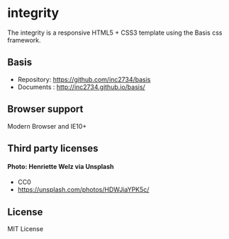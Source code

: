 # integrity
The integrity is a responsive HTML5 + CSS3 template using the Basis css framework.

## Basis
* Repository: https://github.com/inc2734/basis
* Documents : http://inc2734.github.io/basis/

## Browser support
Modern Browser and IE10+

## Third party licenses
#### Photo: Henriette Welz via Unsplash
* CC0
* https://unsplash.com/photos/HDWJiaYPK5c/

## License
MIT License
